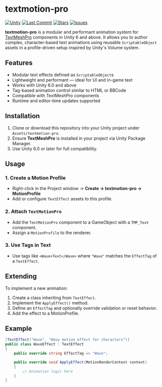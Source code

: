# textmotion-pro

[![Unity](https://img.shields.io/badge/unity-6%2B-green.svg?style=flat)](https://unity.com/)
[![Last Commit](https://img.shields.io/github/last-commit/bluepixeldev/textmotion-pro?style=flat)](https://github.com/bluepixeldev/textmotion-pro/commits/main)
[![Stars](https://img.shields.io/github/stars/bluepixeldev/textmotion-pro?style=flat)](https://github.com/bluepixeldev/textmotion-pro/stargazers)
[![Issues](https://img.shields.io/github/issues/bluepixeldev/textmotion-pro?style=flat)](https://github.com/bluepixeldev/textmotion-pro/issues)

**textmotion-pro** is a modular and performant animation system for [TextMeshPro](https://docs.unity3d.com/Packages/com.unity.textmeshpro@latest) components in Unity 6 and above. It allows you to author complex, character-based text animations using reusable `ScriptableObject` assets in a profile-driven setup inspired by Unity's Volume system.


## Features

- Modular text effects defined as `ScriptableObject`s
- Lightweight and performant — ideal for UI and in-game text
- Works with Unity 6.0 and above
- Tag-based animation control similar to HTML or BBCode
- Compatible with TextMeshPro components
- Runtime and editor-time updates supported

## Installation

1. Clone or download this repository into your Unity project under `Assets/textmotion-pro`.
2. Ensure **TextMeshPro** is installed in your project via Unity Package Manager.
3. Use Unity 6.0 or later for full compatibility.

## Usage

### 1. Create a Motion Profile

- Right-click in the Project window → **Create → textmotion-pro → MotionProfile**
- Add or configure `TextEffect` assets to this profile.

### 2. Attach `TextMotionPro`

- Add the `TextMotionPro` component to a GameObject with a `TMP_Text` component.
- Assign a `MotionProfile` to the renderer.

### 3. Use Tags in Text

- Use tags like `<Wave>Text</Wave>` where `"Wave"` matches the `EffectTag` of a `TextEffect`.


## Extending

To implement a new animation:

1. Create a class inheriting from `TextEffect`.
2. Implement the `ApplyEffect()` method.
3. Define an `EffectTag` and optionally override validation or reset behavior.
4. Add the effect to a MotionProfile.

## Example

```csharp
[TextEffect("Wave", "Wavy motion effect for characters")]
public class WaveEffect : TextEffect
{
    public override string EffectTag => "Wave";

    public override void ApplyEffect(MotionRenderContext context)
    {
        // Animation logic here
    }
}
````
